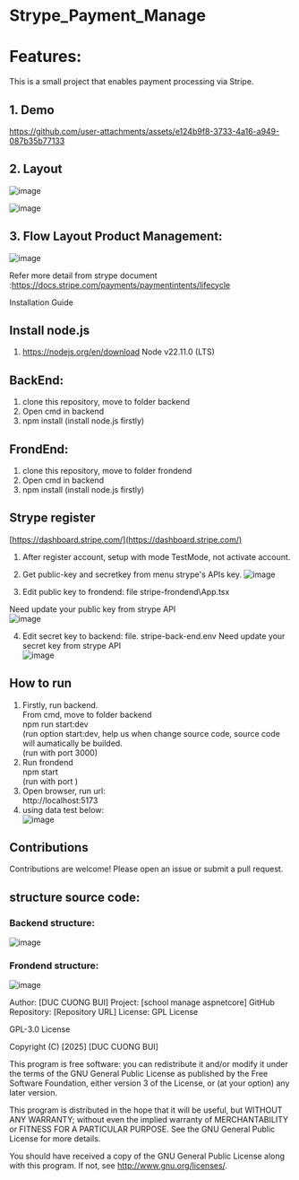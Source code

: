 # Strype_Payment_Manage

# Features:
This is a small project that enables payment processing via Stripe.

## 1. Demo

https://github.com/user-attachments/assets/e124b9f8-3733-4a16-a949-087b35b77133


## 2. Layout
![image](https://github.com/user-attachments/assets/602c1d37-104d-437f-a69c-72e1afde927d)

![image](https://github.com/user-attachments/assets/45f5c7de-ccb2-4f0a-8b2e-ba29c81b47da)

## 3. Flow Layout Product Management:

![image](https://github.com/user-attachments/assets/4928a9c2-0ea4-4bfb-a6fb-30bfd9058738)

Refer more detail from strype document :https://docs.stripe.com/payments/paymentintents/lifecycle  

Installation Guide  

## Install node.js  
1. https://nodejs.org/en/download
Node v22.11.0 (LTS)

## BackEnd:

1. clone this repository, move to folder backend
2. Open cmd in backend
3. npm install (install node.js firstly)

## FrondEnd:
1. clone this repository, move to folder frondend 
2. Open cmd in backend
3. npm install (install node.js firstly)

## Strype register
[https://dashboard.stripe.com/](https://dashboard.stripe.com/)
1. After register account, setup with mode TestMode, not activate account.
2. Get public-key and secretkey from menu strype's APIs key.
![image](https://github.com/user-attachments/assets/dfe7b3d1-6af1-47bd-b224-2bbd940cec37)

3. Edit public key to frondend: file stripe-frondend\App.tsx

Need update your public key from strype API  
![image](https://github.com/user-attachments/assets/0312be58-ced2-48ec-a2a2-5e231b80932c)
   
4. Edit secret key to backend: file. stripe-back-end\.env
Need update your secret key from strype API  
![image](https://github.com/user-attachments/assets/ad5a648c-fde4-42b8-beab-b5c27079d8b8)


## How to run

1. Firstly, run backend.  
From cmd, move to folder backend  
npm run start:dev  
(run option start:dev, help  us when change source code, source code will aumatically be builded.  
(run with port 3000)  
2. Run frondend   
npm start  
(run with port )  
3. Open browser, run url:  
http://localhost:5173  
4. using data test below:  
![image](https://github.com/user-attachments/assets/836cfb84-93a2-4412-8c12-9aa410ae6fd8)  

## Contributions  
Contributions are welcome! Please open an issue or submit a pull request.  

## structure source code:

### Backend structure:

![image](https://github.com/user-attachments/assets/5798bed1-4940-4006-a2db-c550ddd4b41c)


### Frondend structure:

![image](https://github.com/user-attachments/assets/9354255d-a8e6-477c-9b20-27e36411ca1c)


Author: [DUC CUONG BUI] Project: [school manage aspnetcore] GitHub Repository: [Repository URL] License: GPL License  

GPL-3.0 License  

Copyright (C) [2025] [DUC CUONG BUI]  

This program is free software: you can redistribute it and/or modify it under the terms of the GNU General Public License as published by the Free Software Foundation, either version 3 of the License, or (at your option) any later version.  

This program is distributed in the hope that it will be useful, but WITHOUT ANY WARRANTY; without even the implied warranty of MERCHANTABILITY or FITNESS FOR A PARTICULAR PURPOSE. See the GNU General Public License for more details.
  
You should have received a copy of the GNU General Public License along with this program. If not, see http://www.gnu.org/licenses/.  

